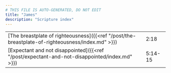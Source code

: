 ```yaml
---
# THIS FILE IS AUTO-GENERATED, DO NOT EDIT
title: "James"
description: "Scripture index"
---
```


| | |
| --- | --- |
| [The breastplate of righteousness]({{<ref "/post/the-breastplate-of-righteousness/index.md" >}}) | 2:18 |
| [Expectant and not disappointed]({{<ref "/post/expectant-and-not-disappointed/index.md" >}}) | 5:14-15 |
